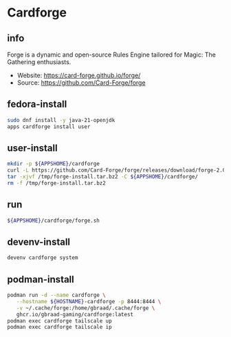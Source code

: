 # Cardforge

## info
Forge is a dynamic and open-source Rules Engine tailored for Magic: The Gathering enthusiasts.

  - Website: https://card-forge.github.io/forge/
  - Source: https://github.com/Card-Forge/forge


## fedora-install
```sh
sudo dnf install -y java-21-openjdk
apps cardforge install user
```

## user-install
```sh
mkdir -p ${APPSHOME}/cardforge
curl -L https://github.com/Card-Forge/forge/releases/download/forge-2.0.00/forge-installer-2.0.00.tar.bz2 -o /tmp/forge-install.tar.bz2
tar -xjvf /tmp/forge-install.tar.bz2 -C ${APPSHOME}/cardforge/
rm -f /tmp/forge-install.tar.bz2
```

## run
```sh
${APPSHOME}/cardforge/forge.sh
```

## devenv-install
```sh
devenv cardforge system
```

## podman-install
```sh
podman run -d --name cardforge \
   --hostname ${HOSTNAME}-cardforge -p 8444:8444 \
   -v ~/.cache/forge:/home/gbraad/.cache/forge \
   ghcr.io/gbraad-gaming/cardforge:latest
podman exec cardforge tailscale up
podman exec cardforge tailscale ip
```

